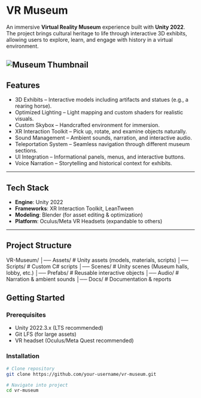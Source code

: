 # VR Museum

An immersive **Virtual Reality Museum** experience built with **Unity 2022**.  
The project brings cultural heritage to life through interactive 3D exhibits, allowing users to explore, learn, and engage with history in a virtual environment.  

![Museum Thumbnail](screenshots/vrmuseum.png) 
---

## Features

- 3D Exhibits – Interactive models including artifacts and statues (e.g., a rearing horse).  
- Optimized Lighting – Light mapping and custom shaders for realistic visuals.  
- Custom Skybox – Handcrafted environment for immersion.  
- XR Interaction Toolkit – Pick up, rotate, and examine objects naturally.  
- Sound Management – Ambient sounds, narration, and interactive audio.  
- Teleportation System – Seamless navigation through different museum sections.  
- UI Integration – Informational panels, menus, and interactive buttons.  
- Voice Narration – Storytelling and historical context for exhibits.  

---

## Tech Stack

- **Engine**: Unity 2022  
- **Frameworks**: XR Interaction Toolkit, LeanTween  
- **Modeling**: Blender (for asset editing & optimization)  
- **Platform**: Oculus/Meta VR Headsets (expandable to others)  

---

## Project Structure

VR-Museum/
│── Assets/ # Unity assets (models, materials, scripts)
│── Scripts/ # Custom C# scripts
│── Scenes/ # Unity scenes (Museum halls, lobby, etc.)
│── Prefabs/ # Reusable interactive objects
│── Audio/ # Narration & ambient sounds
│── Docs/ # Documentation & reports

## Getting Started

### Prerequisites
- Unity 2022.3.x (LTS recommended)  
- Git LFS (for large assets)  
- VR headset (Oculus/Meta Quest recommended)  

### Installation
```bash
# Clone repository
git clone https://github.com/your-username/vr-museum.git

# Navigate into project
cd vr-museum
